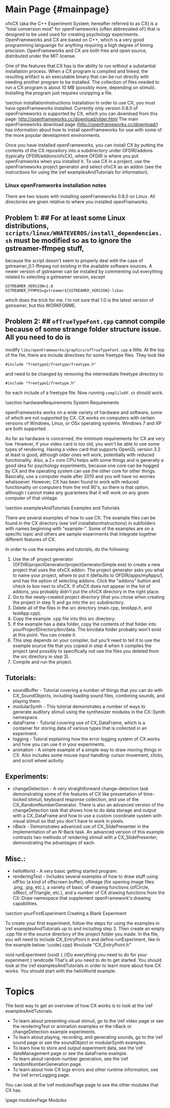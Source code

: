 Main Page                         {#mainpage}
=========

ofxCX (aka the C++ Experiment System; hereafter referred to as CX) is a "total conversion mod" for openFrameworks (often abbreviated oF) that 
is designed to be used used for creating psychology experiments. OpenFrameworks and CX are based on C++, which
is a very good programming languange for anything requiring a high degree of timing precision. OpenFrameworks 
and CX are both free and open source, distributed under the MIT license.

One of the features that CX has is the ability to run without a substantial installation process.
When a CX program is compiled and linked, the resulting artifact is an executable binary that can be run directly with needing another program to be installed.
The collection of files needed to run a CX program is about 10 MB (possibly more, depending on stimuli). Installing the program just requires unzipping a file.

\section installationInstructions Installation
In order to use CX, you must have openFrameworks installed. Currently only version 0.8.0 of openFrameworks is supported by CX,
which you can download from this page: http://openframeworks.cc/download/older.html The main openFrameworks download page 
(http://openframeworks.cc/download/) has information about how to install openFrameworks for use with some of the more popular 
development environments.

Once you have installed openFrameworks, you can install CX by putting the contents of the CX repository into a subdirectory 
under OFDIR/addons (typically OFDIR/addons/ofxCX), where OFDIR is where you put openFramworks when you installed it. To use CX 
in a project, use the openFrameworks project generator and select ofxCX as an addon (see the instructions for using the 
\ref examplesAndTutorials for information).

### Linux openFramworks installation notes ###
There are two issues with installing openFrameworks 0.8.0 on Linux. All directories are given relative to where you installed openFramworks.

## Problem 1: ## For at least some Linux distributions, `scripts/linux/WHATEVEROS/install_dependencies.sh` must be modified so as to ignore the gstreamer-ffmpeg stuff, 
because the script doesn't seem to properly deal with the case of gstreamer_0.1-ffmpeg not existing in the available software sources. 
A newer version of gstreamer can be installed by commenting out everything related to selecting a gstreamer version, except

    GSTREAMER_VERSION=1.0
    GSTREAMER_FFMPEG=gstreamer${GSTREAMER_VERSION}-libav

which does the trick for me. I'm not sure that 1.0 is the latest version of gstreamer, but this WORKFORME.

## Problem 2: ## `ofTrueTypeFont.cpp` cannot compile because of some strange folder structure issue. All you need to do is 
modify `libs/openFrameworks/graphics/ofTrueTypeFont.cpp` a little. At the top of the file, there are include directives for some freetype files. They look like

	#include "freetype2/freetype/freetype.h"

and need to be changed by removing the intermediate freetype directory to

	#include "freetype2/freetype.h"

for each include of a freetype file. Now running `complileOF.sh` should work.


\section hardwareRequirements System Requirements

openFrameworks works on a wide variety of hardware and software, some of which are not supported by CX. CX works on computers with certain versions of Windows, Linux, or OSx operating systems. Windows 7 and XP are both supported.

As far as hardware is concerned, the minimum requirements for CX are very low. However, if your video card is too old, you won't be able to use some types of rendering. Having a video card that supports OpenGL version 3.2 at least is good, although older ones will work, potentially with reduced functionality. Also, a 2+ core CPU helps with some things and is generally a good idea for psychology experiments, because one core can be hogged by CX and the operating system can use the other core for other things. Basically, use a computer made after 2010 and you will have no worries whatsoever. However, CX has been found to work with reduced functionality on computers from the mid 90's, so there is that option, although I cannot make any guarantees that it will work on any given computer of that vintage.


\section examplesAndTutorials Examples and Tutorials

There are several examples of how to use CX. The example files can be found in the CX directory 
(see \ref installationInstructions) in subfolders with names beginning with "example-". 
Some of the examples are on a specific topic and others are sample experiments that integrate together different features of CX. 

In order to use the examples and tutorials, do the following:
1. Use the oF project generator (OFDIR/projectGenerator/projectGeneratorSimple.exe) to create a new project that uses the ofxCX addon.
The project generator asks you what to name your project, where to put it (defaults to OFDIR/apps/myApps/), and has the option of selecting
addons. Click the "addons" button and check to box next to ofxCX. If ofxCX does not appear in the list of addons, you probably didn't put the 
ofxCX directory in the right place.
2. Go to the newly-created project directory (that you chose when creating the project in step 1) and go into the src subdirectory.
3. Delete all of the files in the src directory (main.cpp, testApp.h, and testApp.cpp).
4. Copy the example .cpp file into this src directory.
5. If the example has a data folder, copy the contents of that folder into yourProjectDirectory/bin/data. The bin/data folder probably won't 
exist at this point. You can create it.
6. This step depends on your compiler, but you'll need to tell it to use the example source file that you copied in step 4
when it compiles the project (and possibly to specifically not use the files you deleted from the src directory in step 3).
7. Compile and run the project.

Tutorials:
-----------------------
+ soundBuffer - Tutorial covering a number of things that you can do with CX_SoundObjects, including loading sound 
files, combining sounds, and playing them.
+ modularSynth - This tutorial demonstrates a number of ways to generate auditory stimuli using the synthesizer modules in the CX::Synth namespace.
+ dataFrame - Tutorial covering use of CX_DataFrame, which is a container for storing data of various types that is collected in an experiment.
+ logging - Tutoral explaining how the error logging system of CX works and how you can use it in your experiments.
+ animation - A simple example of a simple way to draw moving things in CX. Also includes some mouse input handling: cursor movement, clicks, and scroll wheel activity.

Experiments:
------------------------
+ changeDetection - A very straightforward change-detection task demonstrating some of the features of CX 
like presentation of time-locked stimuli, keyboard response collection, and use of the CX_RandomNumberGenerator.
There is also an advanced version of the changeDetection task that shows how to do data storage and output with a CX_DataFrame 
and how to use a custom coordinate system with visual stimuli so that you don't have to work in pixels.
+ nBack - Demonstrates advanced use of CX_SlidePresenter in the implementation of an N-Back task. An advanced version of this
example contrasts two methods of rendering stimuli with a CX_SlidePresenter, demonstrating the advantages of each.

Misc.:
-----------------------
+ helloWorld - A very basic getting started program.
+ renderingTest - Includes several examples of how to draw stuff using ofFbo (a kind 
of offscreen buffer), ofImage (for opening image files: .png, .jpg, etc.), a variety of basic oF drawing functions 
(ofCircle, ofRect, ofTriangle, etc.), and a number of CX drawing functions from the CX::Draw namespace that supplement
openFramework's drawing capabilities.

\section yourFirstExperiment Creating a Blank Experiment

To create your first experiment, follow the steps for using the examples in \ref examplesAndTutorials up to and including step 3. Then create an empty .cpp file in the source directory of the project folder you made. In the file, you will need to include CX_EntryPoint.h and define runExperiment, like in the example below:
\code{.cpp}
#include "CX_EntryPoint.h"

void runExperiment (void) {
	//Do everything you need to do for your experiment
}
\endcode
That's all you need to do to get started. You should look at the \ref examplesAndTutorials in order to learn more about how CX works. You should start with the helloWorld example.


Topics
===========

The best way to get an overview of how CX works is to look at the \ref examplesAndTutorials.

+ To learn about presenting visual stimuli, go to the \ref video page or see the renderingTest or animation examples or the nBack or changeDetection example experiments.
+ To learn about playing, recording, and generating sounds, go to the \ref sound page or see the soundObject or modularSynth examples.
+ To learn how to store and output experiment data, see the \ref dataManagement page or see the dataFrame example.
+ To learn about random number generation, see the \ref randomNumberGeneration page.
+ To learn about how CX logs errors and other runtime information, see the \ref errorLogging page.

You can look at the \ref modulesPage page to see the other modules that CX has.

\page modulesPage Modules






